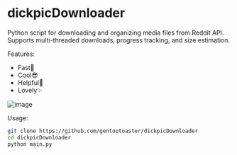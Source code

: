 # dickpicDownloader
Python script for downloading and organizing media files from Reddit API. Supports multi-threaded downloads, progress tracking, and size estimation.

Features:
- Fast🚀
- Cool😎
- Helpful💖
- Lovely✨

![image](https://github.com/user-attachments/assets/cd37837c-2618-43bf-9539-97465ca10966)

Usage:
```bash
git clone https://github.com/gentootoaster/dickpicDownloader
cd dickpicDownloader
python main.py
```
